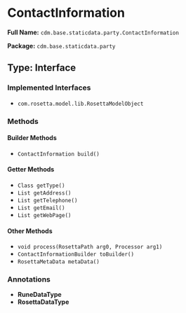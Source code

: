 # ContactInformation

**Full Name:** `cdm.base.staticdata.party.ContactInformation`

**Package:** `cdm.base.staticdata.party`

## Type: Interface

### Implemented Interfaces

- `com.rosetta.model.lib.RosettaModelObject`

### Methods

#### Builder Methods

- `ContactInformation build()`

#### Getter Methods

- `Class getType()`
- `List getAddress()`
- `List getTelephone()`
- `List getEmail()`
- `List getWebPage()`

#### Other Methods

- `void process(RosettaPath arg0, Processor arg1)`
- `ContactInformationBuilder toBuilder()`
- `RosettaMetaData metaData()`

### Annotations

- **RuneDataType**
- **RosettaDataType**

